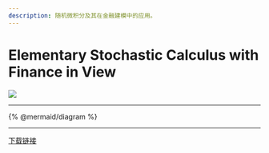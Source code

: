 ```yaml
---
description: 随机微积分及其在金融建模中的应用。
---
```


# Elementary Stochastic Calculus with Finance in View

![](https://www.worldscientific.com/action/showCoverImage?doi=10.1142/3856)

***



{% @mermaid/diagram %}

***

[下载链接](https://pan.baidu.com/s/17U9lB)

